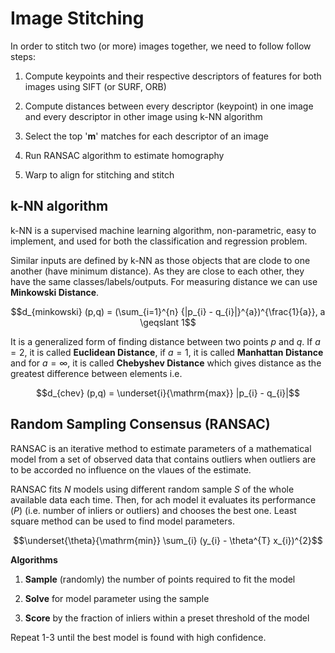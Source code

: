 # Image Stitching

In order to stitch two (or more) images together, we need to follow follow steps:

1. Compute keypoints and their respective descriptors of features for both images using SIFT (or SURF, ORB)

2. Compute distances between every descriptor (keypoint) in one image and every descriptor in other image using k-NN algorithm

3. Select the top '**m**' matches for each descriptor of an image

4. Run RANSAC algorithm to estimate homography

5. Warp to align for stitching and stitch

## k-NN algorithm

k-NN is a supervised machine learning algorithm, non-parametric, easy to implement, and used for both the classification and regression problem.

Similar inputs are defined by k-NN as those objects that are clode to one another (have minimum distance). As they are close to each other, they have the same classes/labels/outputs. For measuring distance we can use **Minkowski Distance**.

```math
d_{minkowski} (p,q) = (\sum_{i=1}^{n} {|p_{i} - q_{i}|}^{a})^{\frac{1}{a}}, a \geqslant 1
```

It is a generalized form of finding distance between two points $p$ and $q$. If $a = 2$, it is called **Euclidean Distance**, if $a = 1$, it is called **Manhattan Distance** and for $a = \infty$, it is called **Chebyshev Distance** which gives distance as the greatest difference between elements i.e.

```math
d_{chev} (p,q) = \underset{i}{\mathrm{max}} |p_{i} - q_{i}|
```

## Random Sampling Consensus (RANSAC)

RANSAC is an iterative method to estimate parameters of a mathematical model from a set of observed data that contains outliers when outliers are to be accorded no influence on the vlaues of the estimate.

RANSAC fits $N$ models using different random sample $S$ of the whole available data each time. Then, for ach model it evaluates its performance ($P$) (i.e. number of inliers or outliers) and chooses the best one. Least square method can be used to find model parameters. 

```math
\underset{\theta}{\mathrm{min}} \sum_{i} (y_{i} - \theta^{T} x_{i})^{2}
```

**Algorithms**

1. **Sample** (randomly) the number of points required to fit the model

2. **Solve** for model parameter using the sample

3. **Score** by the fraction of inliers within a preset threshold of the model

Repeat 1-3 until the best model is found with high confidence.